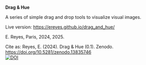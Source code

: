 **Drag & Hue**

A series of simple drag and drop tools to visualize visual images.

Live version:
https://ereyes.github.io/drag_and_hue/

E. Reyes, Paris, 2024, 2025.

Cite as: Reyes, E. (2024). Drag & Hue (0.1). Zenodo. https://doi.org/10.5281/zenodo.13835746  
[![DOI](https://zenodo.org/badge/DOI/10.5281/zenodo.13835746.svg)](https://doi.org/10.5281/zenodo.13835746)


